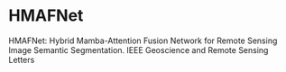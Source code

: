 # HMAFNet
HMAFNet: Hybrid Mamba-Attention Fusion Network for Remote Sensing Image Semantic Segmentation. IEEE Geoscience and Remote Sensing Letters
